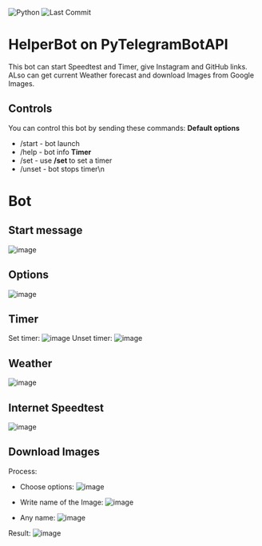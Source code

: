 ![Python](https://img.shields.io/badge/python-3670A0?style=for-the-badge&logo=python&logoColor=ffdd54)
![Last Commit](https://img.shields.io/github/last-commit/CoolmixZero/yclients-api-python?style=for-the-badge)

# HelperBot on PyTelegramBotAPI

This bot can start Speedtest and Timer, give Instagram and GitHub links. ALso can get current Weather forecast and download Images from Google Images. 

## Controls

You can control this bot by sending these commands:
**Default options**

- /start - bot launch
- /help - bot info
**Timer**
- /set - use **/set <seconds>** to set a timer
- /unset - bot stops timer\n

# Bot 

## Start message

![image](https://user-images.githubusercontent.com/107999456/184424292-d4540f51-813e-44ac-9a63-2bffe6598f5b.png)

## Options

![image](https://user-images.githubusercontent.com/107999456/184424740-81bfbddb-0143-47aa-92d2-98cfa1d4278e.png)

## Timer

Set timer:
![image](https://user-images.githubusercontent.com/107999456/184425063-e3e82163-5c10-4a6e-b829-f6e9f51b23fa.png)
Unset timer:
![image](https://user-images.githubusercontent.com/107999456/184425164-9bd6e0df-fff7-42d8-b8c8-59f3d7a27124.png)

## Weather

![image](https://user-images.githubusercontent.com/107999456/184426020-d0eb5453-ecaa-4802-9109-687028fe7e93.png)

## Internet Speedtest
  
![image](https://user-images.githubusercontent.com/107999456/184426898-bcd97a79-a65a-4f43-8145-388ce1e0d222.png)

## Download Images
Process:
- Choose options:
  ![image](https://user-images.githubusercontent.com/107999456/184427008-41598a82-efb4-4e3e-a62c-02dd74564e98.png)

- Write name of the Image:
  ![image](https://user-images.githubusercontent.com/107999456/184427195-c142645a-fb22-409e-b197-0545a1254114.png)

- Any name:
  ![image](https://user-images.githubusercontent.com/107999456/184427285-7bb14be3-70e7-42e6-a01e-6b38e0bb745e.png)

Result:
![image](https://user-images.githubusercontent.com/107999456/184427397-fb5fc929-ce1f-465e-8aca-9b884e24c3b1.png)
